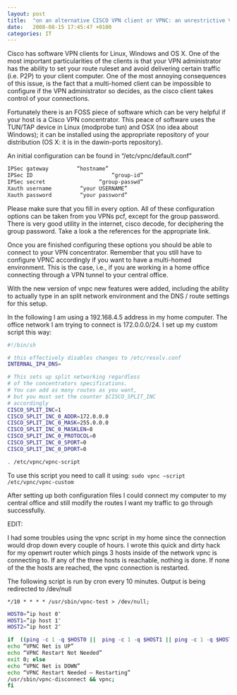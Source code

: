 ```yaml
---
layout: post
title:  "on an alternative CISCO VPN client or VPNC: an unrestrictive VPN client for CISCO VPN concentrators – multi homed environment"
date:   2008-08-15 17:45:47 +0100
categories: IT
---
```

Cisco has software VPN clients for Linux, Windows and OS X. One of the most important particularities of the clients is that your VPN administrator has the ability to set your route ruleset and avoid delivering certain traffic (i.e. P2P) to your client computer. One of the most annoying consequences of this issue, is the fact that a multi-homed client can be impossible to configure if the VPN administrator so decides, as the cisco client takes control of your connections.

Fortunately there is an FOSS piece of software which can be very helpful if your host is a Cisco VPN concentrator. This peace of software uses the TUN/TAP device in Linux (modprobe tun) and OSX (no idea about Windows); it can be installed using the appropriate repository of your distribution (OS X: it is in the dawin-ports repository).

An initial configuration can be found in “/etc/vpnc/default.conf”

```bash
IPSec gateway         “hostname”
IPSec ID                         “group-id”
IPSec secret                 “group-passwd”
Xauth username         “your USERNAME”
Xauth password         “your password”
```

Please make sure that you fill in every option. All of these configuration options can be taken from you VPNs pcf, except for the group password. There is very good utility in the internet, cisco decode, for deciphering the group password. Take a look a the references for the appropriate link.

Once you are finished configuring these options you should be able to connect to your VPN concentrator. Remember that you still have to configure VPNC accordingly if you want to have a multi-homed environment. This is the case, i.e., if you are working in a home office connecting through a VPN tunnel to your central office.

With the new version of vnpc new features were added, including the ability to actually type in an split network environment and the DNS / route settings for this setup.

In the following I am using a 192.168.4.5 address in my home computer. The office network I am trying to connect is 172.0.0.0/24. I set up my custom script this way:

```bash
#!/bin/sh

# this effectively disables changes to /etc/resolv.conf
INTERNAL_IP4_DNS=

# This sets up split networking regardless
# of the concentrators specifications.
# You can add as many routes as you want,
# but you must set the counter $CISCO_SPLIT_INC
# accordingly
CISCO_SPLIT_INC=1
CISCO_SPLIT_INC_0_ADDR=172.0.0.0
CISCO_SPLIT_INC_0_MASK=255.0.0.0
CISCO_SPLIT_INC_0_MASKLEN=8
CISCO_SPLIT_INC_0_PROTOCOL=0
CISCO_SPLIT_INC_0_SPORT=0
CISCO_SPLIT_INC_0_DPORT=0

. /etc/vpnc/vpnc-script
```

To use this script you need to call it using:
``` sudo vpnc –script /etc/vpnc/vpnc-custom ```

After setting up both configuration files I could connect my computer to my central office and still modify the routes I want my traffic to go through successfully.

EDIT:

I had some troubles using the vpnc script in my home since the connection would drop down every couple of hours.  I wrote this quick and dirty hack for my openwrt router which pings 3 hosts inside of the network vpnc is connecting to. If any of the three hosts is reachable, nothing is done. If none of the the hosts are reached, the vpnc connection is restarted.

The following script is run by cron every 10 minutes. Output is being redirected to /dev/null

``` */10 * * * * /usr/sbin/vpnc-test > /dev/null; ```

```bash #!/bin/sh
HOST0=”ip host 0″
HOST1=”ip host 1″
HOST2=”ip host 2″

if  ((ping -c 1 -q $HOST0 ||  ping -c 1 -q $HOST1 || ping -c 1 -q $HOST2 )); then
echo “VPNC Net is UP”
echo “VPNC Restart Not Needed”
exit 0; else
echo “VPNC Net is DOWN”
echo “VPNC Restart Needed — Restarting”
/usr/sbin/vpnc-disconnect && vpnc;
fi
``` 